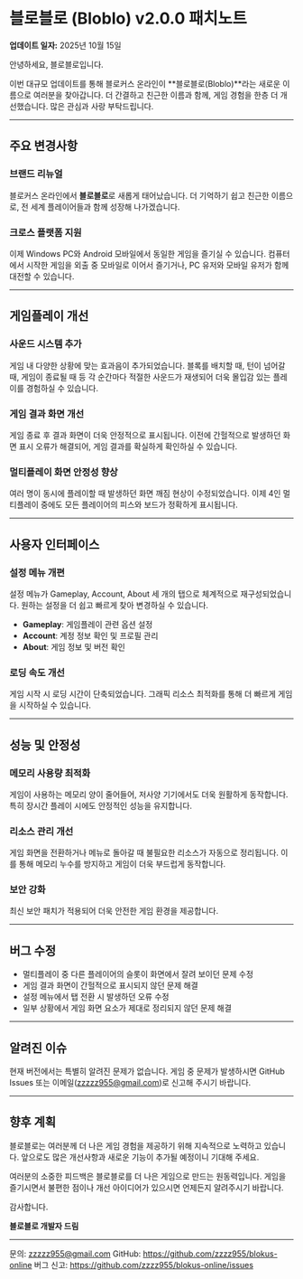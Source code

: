 # 블로블로 (Bloblo) v2.0.0 패치노트

**업데이트 일자:** 2025년 10월 15일

안녕하세요, 블로블로입니다.

이번 대규모 업데이트를 통해 블로커스 온라인이 **블로블로(Bloblo)**라는 새로운 이름으로 여러분을 찾아갑니다. 더 간결하고 친근한 이름과 함께, 게임 경험을 한층 더 개선했습니다. 많은 관심과 사랑 부탁드립니다.

---

## 주요 변경사항

### 브랜드 리뉴얼
블로커스 온라인에서 **블로블로**로 새롭게 태어났습니다. 더 기억하기 쉽고 친근한 이름으로, 전 세계 플레이어들과 함께 성장해 나가겠습니다.

### 크로스 플랫폼 지원
이제 Windows PC와 Android 모바일에서 동일한 게임을 즐기실 수 있습니다. 컴퓨터에서 시작한 게임을 외출 중 모바일로 이어서 즐기거나, PC 유저와 모바일 유저가 함께 대전할 수 있습니다.

---

## 게임플레이 개선

### 사운드 시스템 추가
게임 내 다양한 상황에 맞는 효과음이 추가되었습니다. 블록를 배치할 때, 턴이 넘어갈 때, 게임이 종료될 때 등 각 순간마다 적절한 사운드가 재생되어 더욱 몰입감 있는 플레이를 경험하실 수 있습니다.

### 게임 결과 화면 개선
게임 종료 후 결과 화면이 더욱 안정적으로 표시됩니다. 이전에 간헐적으로 발생하던 화면 표시 오류가 해결되어, 게임 결과를 확실하게 확인하실 수 있습니다.

### 멀티플레이 화면 안정성 향상
여러 명이 동시에 플레이할 때 발생하던 화면 깨짐 현상이 수정되었습니다. 이제 4인 멀티플레이 중에도 모든 플레이어의 피스와 보드가 정확하게 표시됩니다.

---

## 사용자 인터페이스

### 설정 메뉴 개편
설정 메뉴가 Gameplay, Account, About 세 개의 탭으로 체계적으로 재구성되었습니다. 원하는 설정을 더 쉽고 빠르게 찾아 변경하실 수 있습니다.

- **Gameplay**: 게임플레이 관련 옵션 설정
- **Account**: 계정 정보 확인 및 프로필 관리
- **About**: 게임 정보 및 버전 확인

### 로딩 속도 개선
게임 시작 시 로딩 시간이 단축되었습니다. 그래픽 리소스 최적화를 통해 더 빠르게 게임을 시작하실 수 있습니다.

---

## 성능 및 안정성

### 메모리 사용량 최적화
게임이 사용하는 메모리 양이 줄어들어, 저사양 기기에서도 더욱 원활하게 동작합니다. 특히 장시간 플레이 시에도 안정적인 성능을 유지합니다.

### 리소스 관리 개선
게임 화면을 전환하거나 메뉴로 돌아갈 때 불필요한 리소스가 자동으로 정리됩니다. 이를 통해 메모리 누수를 방지하고 게임이 더욱 부드럽게 동작합니다.

### 보안 강화
최신 보안 패치가 적용되어 더욱 안전한 게임 환경을 제공합니다.

---

## 버그 수정

- 멀티플레이 중 다른 플레이어의 슬롯이 화면에서 잘려 보이던 문제 수정
- 게임 결과 화면이 간헐적으로 표시되지 않던 문제 해결
- 설정 메뉴에서 탭 전환 시 발생하던 오류 수정
- 일부 상황에서 게임 화면 요소가 제대로 정리되지 않던 문제 해결

---

## 알려진 이슈

현재 버전에서는 특별히 알려진 문제가 없습니다. 게임 중 문제가 발생하시면 GitHub Issues 또는 이메일(zzzzz955@gmail.com)로 신고해 주시기 바랍니다.

---

## 향후 계획

블로블로는 여러분께 더 나은 게임 경험을 제공하기 위해 지속적으로 노력하고 있습니다. 앞으로도 많은 개선사항과 새로운 기능이 추가될 예정이니 기대해 주세요.

여러분의 소중한 피드백은 블로블로를 더 나은 게임으로 만드는 원동력입니다. 게임을 즐기시면서 불편한 점이나 개선 아이디어가 있으시면 언제든지 알려주시기 바랍니다.

감사합니다.

**블로블로 개발자 드림**

---

문의: zzzzz955@gmail.com
GitHub: https://github.com/zzzz955/blokus-online
버그 신고: https://github.com/zzzz955/blokus-online/issues
